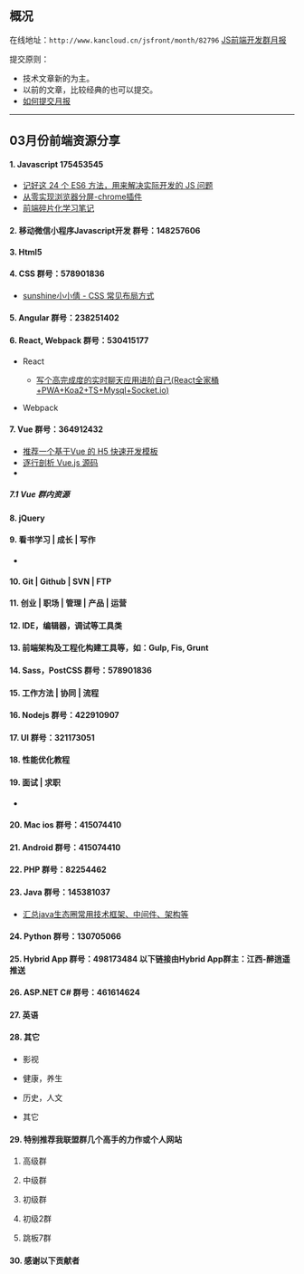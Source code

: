 ## 概况

在线地址：`http://www.kancloud.cn/jsfront/month/82796` [JS前端开发群月报](http://www.kancloud.cn/jsfront/month/82796)


提交原则：

- 技术文章新的为主。
- 以前的文章，比较经典的也可以提交。
- [如何提交月报](http://www.kancloud.cn/jsfront/month/227309)

---


## 03月份前端资源分享
#### 1. Javascript 175453545
- [记好这 24 个 ES6 方法，用来解决实际开发的 JS 问题](https://juejin.im/post/5e5ef2f9f265da57685dc9c1)
- [从零实现浏览器分屏-chrome插件](https://www.bilibili.com/video/av94736617)
- [前端碎片化学习笔记](https://github.com/xm2by/fragment)

#### 2. 移动微信小程序Javascript开发 群号：148257606


#### 3. Html5


#### 4. CSS  群号：578901836
- [sunshine小小倩 - CSS 常见布局方式](https://juejin.im/post/599970f4518825243a78b9d5)

#### 5. Angular 群号：238251402

#### 6. React, Webpack 群号：530415177
- React
  
  - [写个高完成度的实时聊天应用进阶自己(React全家桶+PWA+Koa2+TS+Mysql+Socket.io)](https://juejin.im/post/5e5246e2f265da5752093cc8)
  
- Webpack


#### 7. Vue 群号：364912432
- [推荐一个基于Vue 的 H5 快速开发模板](https://juejin.im/post/5e612534e51d4527017971a2)
- [逐行剖析 Vue.js 源码](https://nlrx-wjc.github.io/Learn-Vue-Source-Code/reactive/)
- []()

##### 7.1 Vue 群内资源


#### 8. jQuery

#### 9. 看书学习 | 成长 | 写作
- []()

#### 10. Git | Github | SVN | FTP

#### 11. 创业 | 职场 | 管理 | 产品 | 运营

#### 12. IDE，编辑器，调试等工具类

#### 13. 前端架构及工程化构建工具等，如：Gulp, Fis, Grunt

#### 14. Sass，PostCSS  群号：578901836

#### 15. 工作方法 | 协同 | 流程

#### 16. Nodejs 群号：422910907

#### 17. UI 群号：321173051

#### 18. 性能优化教程

#### 19. 面试 | 求职
- []()

#### 20. Mac ios 群号：415074410

#### 21. Android 群号：415074410

#### 22. PHP 群号：82254462

#### 23. Java 群号：145381037
- [汇总java生态圈常用技术框架、中间件、架构等](https://github.com/aalansehaiyang/technology-talk)

#### 24. Python 群号：130705066

#### 25. Hybrid App 群号：498173484 以下链接由Hybrid App群主：江西-醉逍遥推送

#### 26. ASP.NET C# 群号：461614624

#### 27. 英语

#### 28. 其它

- 影视


- 健康，养生


- 历史，人文


- 其它

  


#### 29. 特别推荐我联盟群几个高手的力作或个人网站

1. 高级群



2. 中级群


3. 初级群

4. 初级2群


5. 跳板7群


#### 30. 感谢以下贡献者

